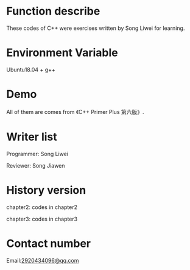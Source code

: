 Function describe
====

These codes of C++ were exercises written by Song Liwei for learning.

Environment Variable
====

Ubuntu18.04 + g++

Demo
====

All of them are comes from 《C++ Primer Plus 第六版》.

Writer list
====

Programmer: Song Liwei

Reviewer: Song Jiawen

History version
====

chapter2: codes in chapter2

chapter3: codes in chapter3

Contact number
====

Email:2920434096@qq.com




